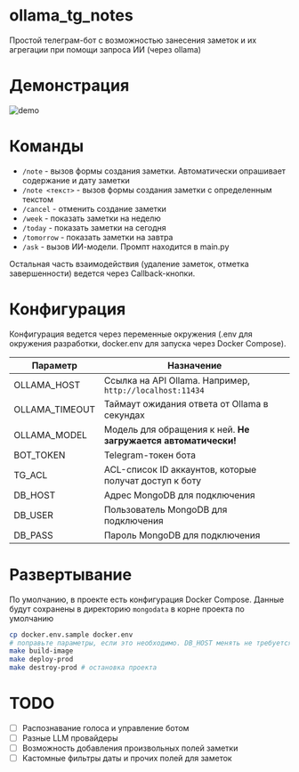 # ollama_tg_notes

Простой телеграм-бот с возможностью занесения заметок и их агрегации при помощи запроса ИИ (через ollama)

# Демонстрация

![demo](media/demo.gif)

# Команды

- `/note` - вызов формы создания заметки. Автоматически опрашивает содержание и дату заметки
- `/note <текст>` - вызов формы создания заметки с определенным текстом
- `/cancel` - отменить создание заметки
- `/week` - показать заметки на неделю
- `/today` - показать заметки на сегодня
- `/tomorrow` - показать заметки на завтра
- `/ask` - вызов ИИ-модели. Промпт находится в main.py

Остальная часть взаимодействия (удаление заметок, отметка завершенности) ведется через Callback-кнопки.

# Конфигурация

Конфигурация ведется через переменные окружения (.env для окружения разработки, docker.env для запуска через Docker Compose).

| Параметр | Назначение |
|----------|------------|
| OLLAMA_HOST | Ссылка на API Ollama. Например, `http://localhost:11434` |
| OLLAMA_TIMEOUT | Таймаут ожидания ответа от Ollama в секундах |
| OLLAMA_MODEL | Модель для обращения к ней. **Не загружается автоматически!** |
| BOT_TOKEN | Telegram-токен бота |
| TG_ACL | ACL-список ID аккаунтов, которые получат доступ к боту |
| DB_HOST | Адрес MongoDB для подключения |
| DB_USER | Пользователь MongoDB для подключения |
| DB_PASS | Пароль MongoDB для подключения |

# Развертывание

По умолчанию, в проекте есть конфигурация Docker Compose. Данные будут сохранены в директорию `mongodata` в корне проекта по умолчанию

```bash
cp docker.env.sample docker.env
# поправьте параметры, если это необходимо. DB_HOST менять не требуется.
make build-image
make deploy-prod
make destroy-prod # остановка проекта
```

# TODO

- [ ] Распознавание голоса и управление ботом
- [ ] Разные LLM провайдеры
- [ ] Возможность добавления произвольных полей заметки
- [ ] Кастомные фильтры даты и прочих полей для заметок
